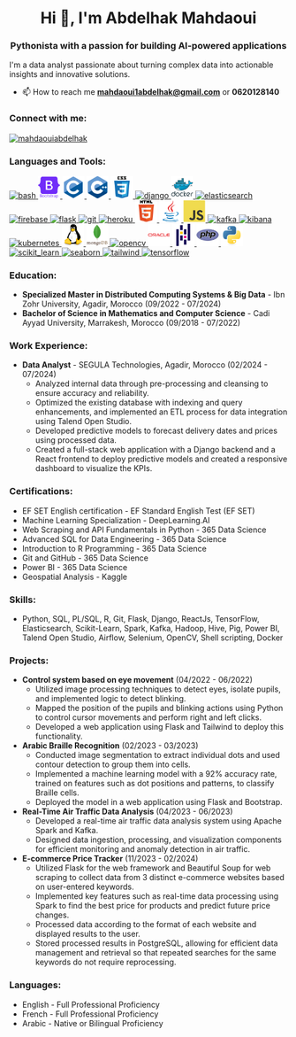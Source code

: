 <h1 align="center">Hi 👋, I'm Abdelhak Mahdaoui</h1>
<h3 align="center">Pythonista with a passion for building AI-powered applications</h3>

I'm a data analyst passionate about turning complex data into actionable insights and innovative solutions.

- 📫 How to reach me **mahdaoui1abdelhak@gmail.com** or **0620128140**

<h3 align="left">Connect with me:</h3>
<p align="left">
<a href="https://linkedin.com/in/mahdaouiabdelhak" target="blank"><img align="center" src="https://raw.githubusercontent.com/rahuldkjain/github-profile-readme-generator/master/src/images/icons/Social/linked-in-alt.svg" alt="mahdaouiabdelhak" height="30" width="40" /></a>
</p>

<h3 align="left">Languages and Tools:</h3>
<p align="left"> 
  <a href="https://www.gnu.org/software/bash/" target="_blank" rel="noreferrer"> 
    <img src="https://www.vectorlogo.zone/logos/gnu_bash/gnu_bash-icon.svg" alt="bash" width="40" height="40"/> 
  </a> 
  <a href="https://getbootstrap.com" target="_blank" rel="noreferrer"> 
    <img src="https://raw.githubusercontent.com/devicons/devicon/master/icons/bootstrap/bootstrap-plain-wordmark.svg" alt="bootstrap" width="40" height="40"/> 
  </a> 
  <a href="https://www.cprogramming.com/" target="_blank" rel="noreferrer"> 
    <img src="https://raw.githubusercontent.com/devicons/devicon/master/icons/c/c-original.svg" alt="c" width="40" height="40"/> 
  </a> 
  <a href="https://www.w3schools.com/cpp/" target="_blank" rel="noreferrer"> 
    <img src="https://raw.githubusercontent.com/devicons/devicon/master/icons/cplusplus/cplusplus-original.svg" alt="cplusplus" width="40" height="40"/> 
  </a> 
  <a href="https://www.w3schools.com/css/" target="_blank" rel="noreferrer"> 
    <img src="https://raw.githubusercontent.com/devicons/devicon/master/icons/css3/css3-original-wordmark.svg" alt="css3" width="40" height="40"/> 
  </a> 
  <a href="https://www.djangoproject.com/" target="_blank" rel="noreferrer"> 
    <img src="https://cdn.worldvectorlogo.com/logos/django.svg" alt="django" width="40" height="40"/> 
  </a> 
  <a href="https://www.docker.com/" target="_blank" rel="noreferrer"> 
    <img src="https://raw.githubusercontent.com/devicons/devicon/master/icons/docker/docker-original-wordmark.svg" alt="docker" width="40" height="40"/> 
  </a> 
  <a href="https://www.elastic.co" target="_blank" rel="noreferrer"> 
    <img src="https://www.vectorlogo.zone/logos/elastic/elastic-icon.svg" alt="elasticsearch" width="40" height="40"/> 
  </a> 
  <a href="https://firebase.google.com/" target="_blank" rel="noreferrer"> 
    <img src="https://www.vectorlogo.zone/logos/firebase/firebase-icon.svg" alt="firebase" width="40" height="40"/> 
  </a> 
  <a href="https://flask.palletsprojects.com/" target="_blank" rel="noreferrer"> 
    <img src="https://www.vectorlogo.zone/logos/pocoo_flask/pocoo_flask-icon.svg" alt="flask" width="40" height="40"/> 
  </a> 
  <a href="https://git-scm.com/" target="_blank" rel="noreferrer"> 
    <img src="https://www.vectorlogo.zone/logos/git-scm/git-scm-icon.svg" alt="git" width="40" height="40"/> 
  </a> 
  <a href="https://heroku.com" target="_blank" rel="noreferrer"> 
    <img src="https://www.vectorlogo.zone/logos/heroku/heroku-icon.svg" alt="heroku" width="40" height="40"/> 
  </a> 
  <a href="https://www.w3.org/html/" target="_blank" rel="noreferrer"> 
    <img src="https://raw.githubusercontent.com/devicons/devicon/master/icons/html5/html5-original-wordmark.svg" alt="html5" width="40" height="40"/> 
  </a> 
  <a href="https://www.java.com" target="_blank" rel="noreferrer"> 
    <img src="https://raw.githubusercontent.com/devicons/devicon/master/icons/java/java-original.svg" alt="java" width="40" height="40"/> 
  </a> 
  <a href="https://developer.mozilla.org/en-US/docs/Web/JavaScript" target="_blank" rel="noreferrer"> 
    <img src="https://raw.githubusercontent.com/devicons/devicon/master/icons/javascript/javascript-original.svg" alt="javascript" width="40" height="40"/> 
  </a> 
  <a href="https://kafka.apache.org/" target="_blank" rel="noreferrer"> 
    <img src="https://www.vectorlogo.zone/logos/apache_kafka/apache_kafka-icon.svg" alt="kafka" width="40" height="40"/> 
  </a> 
  <a href="https://www.elastic.co/kibana" target="_blank" rel="noreferrer"> 
    <img src="https://www.vectorlogo.zone/logos/elasticco_kibana/elasticco_kibana-icon.svg" alt="kibana" width="40" height="40"/> 
  </a> 
  <a href="https://kubernetes.io" target="_blank" rel="noreferrer"> 
    <img src="https://www.vectorlogo.zone/logos/kubernetes/kubernetes-icon.svg" alt="kubernetes" width="40" height="40"/> 
  </a> 
  <a href="https://www.linux.org/" target="_blank" rel="noreferrer"> 
    <img src="https://raw.githubusercontent.com/devicons/devicon/master/icons/linux/linux-original.svg" alt="linux" width="40" height="40"/> 
  </a> 
  <a href="https://www.mongodb.com/" target="_blank" rel="noreferrer"> 
    <img src="https://raw.githubusercontent.com/devicons/devicon/master/icons/mongodb/mongodb-original-wordmark.svg" alt="mongodb" width="40" height="40"/> 
  </a> 
  <a href="https://opencv.org/" target="_blank" rel="noreferrer"> 
    <img src="https://www.vectorlogo.zone/logos/opencv/opencv-icon.svg" alt="opencv" width="40" height="40"/> 
  </a> 
  <a href="https://www.oracle.com/" target="_blank" rel="noreferrer"> 
    <img src="https://raw.githubusercontent.com/devicons/devicon/master/icons/oracle/oracle-original.svg" alt="oracle" width="40" height="40"/> 
  </a> 
  <a href="https://pandas.pydata.org/" target="_blank" rel="noreferrer"> 
    <img src="https://raw.githubusercontent.com/devicons/devicon/2ae2a900d2f041da66e950e4d48052658d850630/icons/pandas/pandas-original.svg" alt="pandas" width="40" height="40"/> 
  </a> 
  <a href="https://www.php.net" target="_blank" rel="noreferrer"> 
    <img src="https://raw.githubusercontent.com/devicons/devicon/master/icons/php/php-original.svg" alt="php" width="40" height="40"/> 
  </a> 
  <a href="https://www.python.org" target="_blank" rel="noreferrer"> 
    <img src="https://raw.githubusercontent.com/devicons/devicon/master/icons/python/python-original.svg" alt="python" width="40" height="40"/> 
  </a> 
  <a href="https://scikit-learn.org/" target="_blank" rel="noreferrer"> 
    <img src="https://upload.wikimedia.org/wikipedia/commons/0/05/Scikit_learn_logo_small.svg" alt="scikit_learn" width="40" height="40"/> 
  </a> 
  <a href="https://seaborn.pydata.org/" target="_blank" rel="noreferrer"> 
    <img src="https://seaborn.pydata.org/_images/logo-mark-lightbg.svg" alt="seaborn" width="40" height="40"/> 
  </a> 
  <a href="https://tailwindcss.com/" target="_blank" rel="noreferrer"> 
    <img src="https://www.vectorlogo.zone/logos/tailwindcss/tailwindcss-icon.svg" alt="tailwind" width="40" height="40"/> 
  </a> 
  <a href="https://www.tensorflow.org" target="_blank" rel="noreferrer"> 
    <img src="https://www.vectorlogo.zone/logos/tensorflow/tensorflow-icon.svg" alt="tensorflow" width="40" height="40"/> 
  </a> 
</p>

<h3 align="left">Education:</h3>
<ul>
  <li><strong>Specialized Master in Distributed Computing Systems & Big Data</strong> - Ibn Zohr University, Agadir, Morocco (09/2022 - 07/2024)</li>
  <li><strong>Bachelor of Science in Mathematics and Computer Science</strong> - Cadi Ayyad University, Marrakesh, Morocco (09/2018 - 07/2022)</li>
</ul>

<h3 align="left">Work Experience:</h3>
<ul>
  <li><strong>Data Analyst</strong> - SEGULA Technologies, Agadir, Morocco (02/2024 - 07/2024)
    <ul>
      <li>Analyzed internal data through pre-processing and cleansing to ensure accuracy and reliability.</li>
      <li>Optimized the existing database with indexing and query enhancements, and implemented an ETL process for data integration using Talend Open Studio.</li>
      <li>Developed predictive models to forecast delivery dates and prices using processed data.</li>
      <li>Created a full-stack web application with a Django backend and a React frontend to deploy predictive models and created a responsive dashboard to visualize the KPIs.</li>
    </ul>
  </li>
</ul>

<h3 align="left">Certifications:</h3>
<ul>
  <li>EF SET English certification - EF Standard English Test (EF SET)</li>
  <li>Machine Learning Specialization - DeepLearning.AI</li>
  <li>Web Scraping and API Fundamentals in Python - 365 Data Science</li>
  <li>Advanced SQL for Data Engineering - 365 Data Science</li>
  <li>Introduction to R Programming - 365 Data Science</li>
  <li>Git and GitHub - 365 Data Science</li>
  <li>Power BI - 365 Data Science</li>
  <li>Geospatial Analysis - Kaggle</li>
</ul>

<h3 align="left">Skills:</h3>
<ul>
  <li>Python, SQL, PL/SQL, R, Git, Flask, Django, ReactJs, TensorFlow, Elasticsearch, Scikit-Learn, Spark, Kafka, Hadoop, Hive, Pig, Power BI, Talend Open Studio, Airflow, Selenium, OpenCV, Shell scripting, Docker</li>
</ul>

<h3 align="left">Projects:</h3>
<ul>
  <li><strong>Control system based on eye movement</strong> (04/2022 - 06/2022)
    <ul>
      <li>Utilized image processing techniques to detect eyes, isolate pupils, and implemented logic to detect blinking.</li>
      <li>Mapped the position of the pupils and blinking actions using Python to control cursor movements and perform right and left clicks.</li>
      <li>Developed a web application using Flask and Tailwind to deploy this functionality.</li>
    </ul>
  </li>
  <li><strong>Arabic Braille Recognition</strong> (02/2023 - 03/2023)
    <ul>
      <li>Conducted image segmentation to extract individual dots and used contour detection to group them into cells.</li>
      <li>Implemented a machine learning model with a 92% accuracy rate, trained on features such as dot positions and patterns, to classify Braille cells.</li>
      <li>Deployed the model in a web application using Flask and Bootstrap.</li>
    </ul>
  </li>
  <li><strong>Real-Time Air Traffic Data Analysis</strong> (04/2023 - 06/2023)
    <ul>
      <li>Developed a real-time air traffic data analysis system using Apache Spark and Kafka.</li>
      <li>Designed data ingestion, processing, and visualization components for efficient monitoring and anomaly detection in air traffic.</li>
    </ul>
  </li>
  <li><strong>E-commerce Price Tracker</strong> (11/2023 - 02/2024)
    <ul>
      <li>Utilized Flask for the web framework and Beautiful Soup for web scraping to collect data from 3 distinct e-commerce websites based on user-entered keywords.</li>
      <li>Implemented key features such as real-time data processing using Spark to find the best price for products and predict future price changes.</li>
      <li>Processed data according to the format of each website and displayed results to the user.</li>
      <li>Stored processed results in PostgreSQL, allowing for efficient data management and retrieval so that repeated searches for the same keywords do not require reprocessing.</li>
    </ul>
  </li>
</ul>

<h3 align="left">Languages:</h3>
<ul>
  <li>English - Full Professional Proficiency</li>
  <li>French - Full Professional Proficiency</li>
  <li>Arabic - Native or Bilingual Proficiency</li>
</ul>
